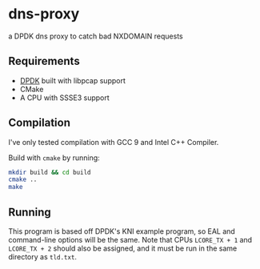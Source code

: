 # dns-proxy
a DPDK dns proxy to catch bad NXDOMAIN requests

## Requirements
* [DPDK](https://dpdk.org) built with libpcap support
* CMake
* A CPU with SSSE3 support

## Compilation
I've only tested compilation with GCC 9 and Intel C++ Compiler.

Build with `cmake` by running:

```bash
mkdir build && cd build
cmake ..
make
```

## Running
This program is based off DPDK's KNI example program, so EAL and command-line options will be the same. Note that CPUs `LCORE_TX + 1` and `LCORE_TX + 2` should also be assigned, and it must be run in the same directory as `tld.txt`.

